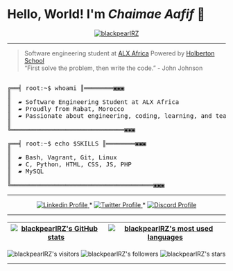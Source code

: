 # Hello, World! I'm _Chaimae Aafif_ 👋

<p align="center"> <a href="https://github.com/ryo-ma/github-profile-trophy"><img src="https://github-profile-trophy.vercel.app/?username=blackpearlRZ" alt="blackpearlRZ" /></a> </p>

--------------

>  Software engineering student at [ALX Africa](https://www.alxafrica.com/) Powered by [Holberton School](https://www.holbertonschool.com/) \
>  “First solve the problem, then write the code.” - John Johnson 



<pre>

╔══╡ root:~$ whoami ║════════▣▣▣
║
║  ▰ Software Engineering Student at ALX Africa
║  ▰ Proudly from Rabat, Morocco
║  ▰ Passionate about engineering, coding, learning, and teaching
║
╚═══════════════════════════════▣▣▣

╔══╡ root:~$ echo $SKILLS ║════════▣▣▣
║
║  ▰ Bash, Vagrant, Git, Linux
║  ▰ C, Python, HTML, CSS, JS, PHP  
║  ▰ MySQL
║
╚═══════════════════════════════════════▣▣▣
</pre>

--------------


<p align="center">
    <a href="https://www.linkedin.com/in/aafif-chaimae-911372150/">
        <img alt="Linkedin Profile" src="https://img.shields.io/badge/-Linkedin-0072b1?style=flat&logo=Linkedin&logoColor=white&link=https://www.linkedin.com/in/aafif-chaimae-911372150/" />
    </a>
    <span> * </span>
    <a href="https://x.com/ChaiMae_Pearl">
        <img alt="Twitter Profile" src="https://img.shields.io/badge/-Twitter-0072b1?style=flat&logo=Twitter&logoColor=white&link=https://x.com/ChaiMae_Pearl&color=1DA1F2" />
    </a>
    <span> * </span>
    <a href="https://discordapp.com/users/1155179259942404307">
        <img alt="Discord Profile" src="https://img.shields.io/badge/-Discord-0072b1?style=flat&logo=Discord&logoColor=white&link=https://discordapp.com/users/1155179259942404307&color=7289da" />
    </a>

</p>

---------------
| [![blackpearlRZ's GitHub stats](https://github-readme-stats.vercel.app/api?username=blackpearlRZ&count_private=true&show_icons=true&hide=issues&hide_border=true&theme=dark)](https://github.com/blackpearlRZ?tab=repositories) | [![blackpearlRZ's most used languages](https://github-readme-stats.vercel.app/api/top-langs/?username=blackpearlRZ&layout=compact&hide_border=true&theme=dark)](https://github.com/blackpearlRZ?tab=repositories) |
|:-:|:-:|

<p align="center">
	<img alt="blackpearlRZ's visitors" src="https://komarev.com/ghpvc/?username=blackpearlRZ&color=8c36db&style=flat&label=visitors" />
	<img alt="blackpearlRZ's followers" src="https://img.shields.io/github/followers/blackpearlRZ?color=blueviolet" />
	<img alt="blackpearlRZ's stars" src="https://img.shields.io/github/stars/blackpearlRZ?color=blueviolet" />
</p>

---------------
